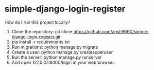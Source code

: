 # simple-django-login-register
How do I run this project locally?
1. Clone the repository:
git clone https://github.com/ansh9690/simple-django-login-register.git
2. pip install -r requirements.txt
3. Run migrations:
python manage.py migrate
4. Create a user:
python manage.py createsuperuser
5. Run the server:
python manage.py runserver
6. And open 127.0.0.1:8000/login in your web browser.
